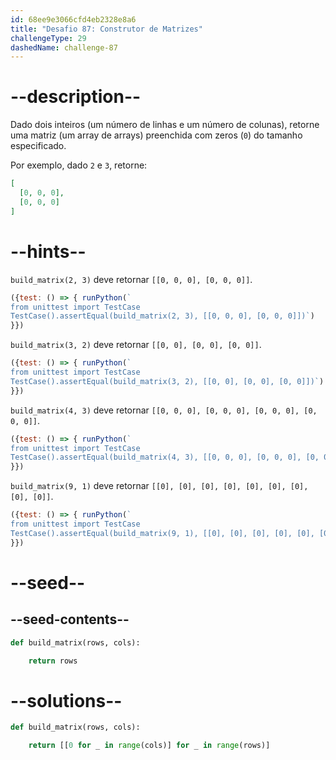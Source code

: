 ```yaml
---
id: 68ee9e3066cfd4eb2328e8a6
title: "Desafio 87: Construtor de Matrizes"
challengeType: 29
dashedName: challenge-87
---
```


# --description--

Dado dois inteiros (um número de linhas e um número de colunas), retorne uma matriz (um array de arrays) preenchida com zeros (`0`) do tamanho especificado.

Por exemplo, dado `2` e `3`, retorne:

```json
[
  [0, 0, 0],
  [0, 0, 0]
]
```

# --hints--

`build_matrix(2, 3)` deve retornar `[[0, 0, 0], [0, 0, 0]]`.

```js
({test: () => { runPython(`
from unittest import TestCase
TestCase().assertEqual(build_matrix(2, 3), [[0, 0, 0], [0, 0, 0]])`)
}})
```

`build_matrix(3, 2)` deve retornar `[[0, 0], [0, 0], [0, 0]]`.

```js
({test: () => { runPython(`
from unittest import TestCase
TestCase().assertEqual(build_matrix(3, 2), [[0, 0], [0, 0], [0, 0]])`)
}})
```

`build_matrix(4, 3)` deve retornar `[[0, 0, 0], [0, 0, 0], [0, 0, 0], [0, 0, 0]]`.

```js
({test: () => { runPython(`
from unittest import TestCase
TestCase().assertEqual(build_matrix(4, 3), [[0, 0, 0], [0, 0, 0], [0, 0, 0], [0, 0, 0]])`)
}})
```

`build_matrix(9, 1)` deve retornar `[[0], [0], [0], [0], [0], [0], [0], [0], [0]]`.

```js
({test: () => { runPython(`
from unittest import TestCase
TestCase().assertEqual(build_matrix(9, 1), [[0], [0], [0], [0], [0], [0], [0], [0], [0]])`)
}})
```

# --seed--

## --seed-contents--

```py
def build_matrix(rows, cols):

    return rows
```

# --solutions--

```py
def build_matrix(rows, cols):

    return [[0 for _ in range(cols)] for _ in range(rows)]
```
